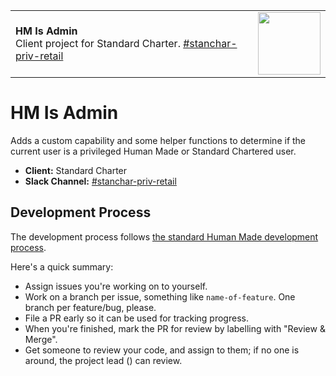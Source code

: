 <table width="100%">
	<tr>
		<td align="left" width="70">
			<strong>HM Is Admin</strong><br />
			Client project for Standard Charter. <a href="https://hmn.slack.com/messages/stanchar-priv-retail">#stanchar-priv-retail</a>
		</td>
		<td rowspan="2" width="20%">
			<img src="https://hmn.md/content/themes/hmnmd/assets/images/hm-logo.svg" width="100" />
		</td>
	</tr>
</table>

# HM Is Admin

Adds a custom capability and some helper functions to determine if the current user is a privileged Human Made or Standard Chartered user.

* **Client:** Standard Charter
* **Slack Channel:** <a href="https://hmn.slack.com/messages/stanchar-priv-retail">#stanchar-priv-retail</a>

## Development Process

The development process follows [the standard Human Made development process](http://engineering.hmn.md/how-we-work/process/development/).

Here's a quick summary:

* Assign issues you're working on to yourself.
* Work on a branch per issue, something like `name-of-feature`. One branch per feature/bug, please.
* File a PR early so it can be used for tracking progress.
* When you're finished, mark the PR for review by labelling with "Review &amp; Merge".
* Get someone to review your code, and assign to them; if no one is around, the project lead () can review.
